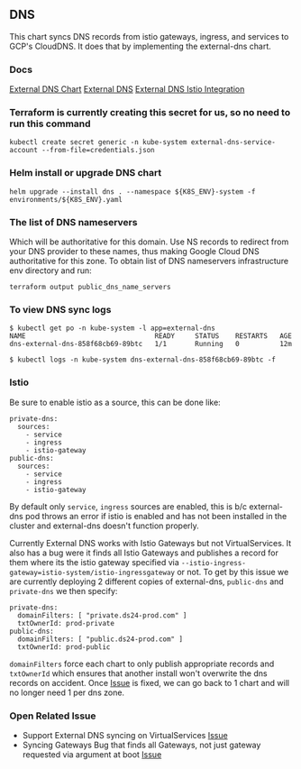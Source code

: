 ## DNS

This chart syncs DNS records from istio gateways, ingress, and services to GCP's CloudDNS.  It does that by implementing the external-dns chart.

### Docs

[External DNS Chart](https://github.com/helm/charts/tree/master/stable/external-dns)
[External DNS](https://github.com/kubernetes-incubator/external-dns)
[External DNS Istio Integration](https://github.com/kubernetes-incubator/external-dns/blob/master/docs/tutorials/istio.md)

### Terraform is currently creating this secret for us, so no need to run this command

`kubectl create secret generic -n kube-system external-dns-service-account --from-file=credentials.json`

### Helm install or upgrade DNS chart

```shell
helm upgrade --install dns . --namespace ${K8S_ENV}-system -f environments/${K8S_ENV}.yaml
```

### The list of DNS nameservers

Which will be authoritative for this domain. Use NS records to redirect from your DNS provider to these names, thus making Google Cloud DNS authoritative for this zone.  To obtain list of DNS nameservers infrastructure env directory and run:

`terraform output public_dns_name_servers`

### To view DNS sync logs

```
$ kubectl get po -n kube-system -l app=external-dns
NAME                                READY     STATUS    RESTARTS   AGE
dns-external-dns-858f68cb69-89btc   1/1       Running   0          12m

$ kubectl logs -n kube-system dns-external-dns-858f68cb69-89btc -f
```

### Istio

Be sure to enable istio as a source, this can be done like:

```
private-dns:     
  sources:
    - service
    - ingress
    - istio-gateway
public-dns:     
  sources:
    - service
    - ingress
    - istio-gateway
```
By default only `service`, `ingress` sources are enabled, this is b/c external-dns pod throws an error if istio is enabled and has not been installed in the cluster and external-dns doesn't function properly.

Currently External DNS works with Istio Gateways but not VirtualServices.  It also has a bug were it finds all Istio Gateways and publishes a record for them where its the istio gateway specified via `--istio-ingress-gateway=istio-system/istio-ingressgateway` or not.  To get by this issue we are currently deploying 2 different copies of external-dns, `public-dns` and `private-dns` we then specify:

```
private-dns:
  domainFilters: [ "private.ds24-prod.com" ]
  txtOwnerId: prod-private
public-dns:
  domainFilters: [ "public.ds24-prod.com" ]
  txtOwnerId: prod-public
```

`domainFilters` force each chart to only publish appropriate records and `txtOwnerId` which ensures that another install won't overwrite the dns records on accident.  Once [Issue](https://github.com/kubernetes-incubator/external-dns/issues/884) is fixed, we can go back to 1 chart and will no longer need 1 per dns zone.

### Open Related Issue

* Support External DNS syncing on VirtualServices [Issue](https://github.com/kubernetes-incubator/external-dns/issues/893)
* Syncing Gateways Bug that finds all Gateways, not just gateway requested via argument at boot [Issue](https://github.com/kubernetes-incubator/external-dns/issues/884)
